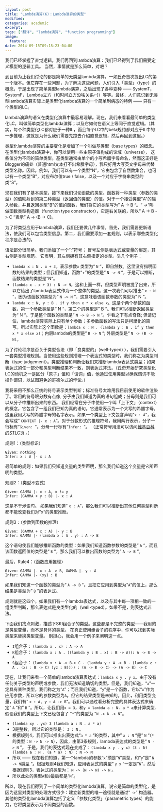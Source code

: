 ```yaml
---
layout: post
title: "Lambda演算(6)：Lambda演算的类型"
modified:
categories: academic
excerpt:
tags: ["翻译", "lambda演算", "function programming"]
image:
  feature:
date: 2014-09-15T09:18:23-04:00
---
```


我们已经掌握了直觉逻辑，我们再回到lambda演算：我们已经得到了我们需要定义模型的逻辑工具。 当然，事情就是那么简单，对吧？ 

到目前为止我们讨论的都是简单的无类型lambda演算。一如丘奇首次提出LC的第一个版本。但它存在一些问题，为了解决这些问题，人们引入「类型」（type）的概念，于是出现了简单类型lambda演算，之后出现了各种变种 —— SystemT，SystemF，Lambda立方（和[时间立方][tcube]没啥关系:-)）等等。最终，人们意识到无类型lambda演算实际上是类型化lambda演算的一个简单到病态的特例 —— 只有一个类型的LC。 

lambda演算的语义在类型化演算中最容易理解。现在，我们来看看最简单的类型化LC，叫做简单类型化lambda演算；以及它如何在语义上等同于直觉逻辑。（其实，每个种类型化LC都对应于一种IL，而且每个LC中的beta规约都对应于IL中的一步推理，这就是为什么我们需要先跑去介绍直觉逻辑，然后再回到这里。） 

类型化lambda演算的主要变化是增加了一个叫做基类型（base types）的概念。在类型化lambda演算中，你可以使用一些由原子值构成的论域（universe）， 这些值分为不同的简单类型。基类型通常由单个的小写希腊字母命名，然而这正好是Blogger的痛处（普通html文本打不出希腊字母），我只好用大写英文字母来代替类型名称。因此，例如，我们可以有一个类型“N”，它由包含了自然数集合，也可以有一个类型“B”，对应布尔值true / false，以及一个对应于字符串类型的类“S”。 

现在我们有了基本类型，接下来我们讨论函数的类型。函数将一种类型（参数的类型）的值映射到的第二种类型（返回值的类型）的值。对于一个接受类型"A"的输入参数，并且返回类型"B"的值的函数，我们将它的类型写为” A -> B “。“ ->”叫做函数类型构造器（function type constructor），它是右关联的，所以“ A -> B -> C “表示” A -> (B -> C)。

为了将类型应用于lambda演算，我们还要做几件事情。首先，我们需要更新语法，使我们可以包含类型信息。第二，我们需要添加一套规则，以表示哪些类型化程序是合法的。 

语法部分很简单。我们添加了一个“:”符号； 冒号左侧是表达式或变量的绑定，其右侧是类型规范。 它表明，其左侧拥有其右侧指定的类型。举几个例子： 

* `lambda x : N . x + 3`。表示参数`x` 类型为“ `N` “，即自然数。这里没有指明函数的结果的类型；但我们知道，函数“+”的类型是“ `N -> N` “，于是可以推断，函数结果的类型是”N“。 
* `(lambda x . x + 3) : N -> N`，这和上面一样，但类型声明被提了出来，所以它给出了lambda表达式作为一个整体的类型。这一次我们可以推出“ `x : N` “，因为该函数的类型为” `N -> N` “，这意味着该函数参数的类型为” N “。 
* `lambda x : N, y : B . if y then x * x else x`。这是个两个参数的函数，第一个参数类型是“ N “，第二个的类型是” B “。我们可以推断返回类型为“ N “。于是整个函数的类型是“ `N -> B -> N` “。乍看之下有点奇怪; 但请记住，lambda演算实际上只有单个参数；多参数函数的写法只是柯里化的简写。所以实际上这个函数是：`lambda x : N . (lambda y : B . if y then x * x else x)`；内层lambda的类型是“ `B -> N` “; 外层类型是“ `N -> (B -> N)`。 

为了讨论程序是否关于类型合法（即「良类型的」(well-typed) ），我们需要引入一套类型推理规则。当使用这些规则推理一个表达式的类型时，我们称之为类型判断（type judgement）。类型推理和判断让我们来推断lambda表达式类型；如果表达式的任一部分和类型判断结果不一致，则表达式非法。（丘奇开始研究类型化LC的动机之一是区分「原子」值和「谓词」值，他通过使用类型以确保谓词不能操作谓词，以试图避免的哥德尔式的悖论。） 

我将采用不那么正统的符号表示类型判断；标准符号太难用我目前使用的软件渲染了。常用的符号跟分数有点像; 分子由我们知道为真的语句组成；分母则是我们可以从分子中推断出来的东西。 我们经常在分子中使用一个叫「上下文」（context）的概念，它包含了一组我们已知为真的语句，它通常表示为一个大写的希腊字母。这里我用大写的希腊字母的名字表示。如果一个类型上下文包含声明"`x : A`“，我会写成” `CONTEXT |- x : A`“。对于分数形式的推理符号，我用两行表示，分子一行标有“`Given: `”，分母一行标有“`Infer: `”。 （正常符号用法可以访问[维基百科的STLC][stlc]页 。） 

规则1：（类型标识） 
    
    Given: nothing 
    Infer: x : A |- x : A 

最简单的规则：如果我们只知道变量的类型声明，那么我们知道这个变量是它所声明的类型。 

规则2：（类型不变式） 
    
    Given: GAMMA |- x : A, x != y 
    Infer: (GAMMA + y : B) |- x : A 

这是不干涉语句。 如果我们知道“ `x : A`“，那么我们可以推断出其他任何类型判断都不能改变我们对”x“的类型推断。 

规则3：（参数到函数的推理） 

    Given: (GAMMA + x : A) |- y : B 
    Infer: GAMMA |- (lambda x : A . y) : A -> B 

这个语句使我们能够推断函数的类型：如果我们知道函数参数的类型是“ `A` “，而且该函数返回值的类型是“ `B` “，那么我们可以推出函数的类型为” `A -> B` “。

最后，Rule4：（函数应用推理） 

    Given: GAMMA |- x : A -> B, GAMMA |- y : A 
    Infer: GAMMA |- (xy) : B 

如果我们知道一个函数的类型为“ `A -> B` “，且把它应用到类型为"`A`“的值上，那么结果是类型为” `B` “的表达式。 

规则就是这四个。如果我们有一个lambda表达式，以及与其中每一项相一致的一组类型判断，那么表达式是良类型化的（well-typed）。如果不是，则表达式非法。 

下面我们找点刺激，描述下SKI组合子的类型。这些都是不完整的类型——我用的是类型变量，而不是具体的类型。 在真正使用组合子的程序中，你可以找到实际类型来替换类型变量。 别担心，我会用一个例​​子来阐明这一点。

* `I`组合子： `(lambda x . x) : A -> A` 
* `K`组合子： `(lambda x : A . ((lambda y : B . x) : B -> A)): A -> B -> A` 
* `S`组合子： `(lambda x : A -> B-> C . (lambda y : A -> B . (lambda z : A . (xz : B -> C) (yz : B)))) : (A -> B -> C) -> (A -> B) -> C` 

现在，让我们来看一个简单的lambda演算表达式：`lambda x y . y x`。由于没有任何关于类型的声明或参数，我们无法知道确切的类型。但是，我们知道，“`x`”一定具有某种类型，我们称之为“`A`”；而且我们知道，“`y`”是一个函数，它以“`x`”作为应用参数，所以它的参数类型为`A`，但它的结果类型是未知的。因此，利用类型变量，我们有“ `x : A, y : A -> B`“。我们可以通过看分析完整的具体表达式来确定“ `A` “和” `B` “。所以，让我们用`x = 3`，和`y = lambda a : N. a * a`来计算类型. 假设我们的类型上下文已经包含了 "`*`"的类型为 "`N -> N -> N`"。

* `(lambda xy . yx) 3 (lambda a : N . a * a)`
* 3是整数，所以它的类型是： `3 : N` 。 
* 根据规则4，我们可以推出出表达式“`a * a` “的类型，其中” `a : N` “是” `N` “（`*`的类型：`N -> N -> N`），因此，由第3条规则，lambda表达式的类型是“ `N - > N` ”。 于是，我们的表达式现在变成了：`(lambda x y . y x) (3 : N) (lambda a : N . (a * a) : N) : N -> N`
* 所以 —— 现在我们知道，第一个lambda的参数“`x`”须是“`N`”类型，和“`y`”是“ `N -> N`类型 “。根据规则4我们知道，应用表达式的类型“ `y x` “一定是”`N`“，然后根据规则3，表达式的类型为： `N -> (N -> N) -> N` 。
* 所以此处的类型`A`和`B`最后都是“`N`”。 

所以，现在我们得到了一个简单的类型化lambda演算。说它是简单的类型化，是因为这里对类型的处理方式很少：建立新类型的唯一途径就是通过“ `->`” 构造器。其他的类型化lambda演算包括了定义「参数化类型」（parametric types）的能力，它将类型表示为不同类型的函数。

[stlc]: http://en.wikipedia.org/wiki/Simply_typed_lambda_calculus
[tcube]: http://zh.wikipedia.org/wiki/%E6%99%82%E9%96%93%E7%AB%8B%E6%96%B9